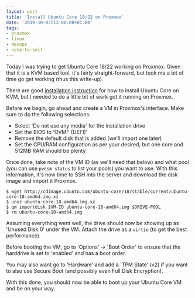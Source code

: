 ```yaml
---
layout: post
title: 'Install Ubuntu Core 18/22 on Proxmox'
date: '2019-10-03T13:00:00+01:00'
tags:
- proxmox
- linux
- devops
- note-to-self
---
```


Today I was trying to get Ubuntu Core 18/22 working on Proxmox. Given that it is a KVM based tool, it's fairly straight-forward, but took me a bit of time go get working (thus this write-up).

There are good [installation instruction](https://ubuntu.com/download/iot/kvm) for how to install Ubuntu Core on KVM, but I needed to do a little bit of work got it running on Proxmox.

Before we begin, go ahead and create a VM in Proxmox's interface. Make sure to do the following selections:

 * Select 'Do not use any media' for the installation drive
 * Set the BIOS to 'OVMF (UEFI)'
 * Remove the default disk that is added (we'll import one later)
 * Set the CPU/RAM configuration as per your desired, but one core and 512MB RAM should be plenty

Once done, take note of the VM ID (as we'll need that below) and what pool (you can use `pvesm status` to list your pools) you want to use. With this information, it's now time to SSH into the server and download the disk image and import it Proxmox.

```
$ wget http://cdimage.ubuntu.com/ubuntu-core/18/stable/current/ubuntu-core-18-amd64.img.xz
$ unxz ubuntu-core-18-amd64.img.xz
$ qm importdisk $VM-ID ubuntu-core-18-amd64.img $DRIVE-POOL
$ rm ubuntu-core-18-amd64.img
```

Assuming everything went well, the drive should now be showing up as 'Unused Disk 0' under the VM. Attach the drive as a `virtio` (to get the best performance).

Before booting the VM, go to 'Options' -> 'Boot Order' to ensure that the harddrive is set to 'enabled' and has a boot order.

You may also want go to 'Hardware' and add a 'TPM State' (v2) if you want to also use Secure Boot (and possibly even Full Disk Encryption).

With this done, you should now be able to boot up your Ubuntu Core VM and be on your way.

